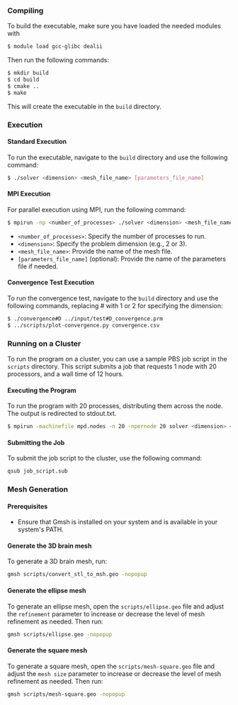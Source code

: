 
### Compiling
To build the executable, make sure you have loaded the needed modules with
```bash
$ module load gcc-glibc dealii
```
Then run the following commands:
```bash
$ mkdir build
$ cd build
$ cmake ..
$ make
```

This will create the executable in the `build` directory.

### Execution

#### Standard Execution
To run the executable, navigate to the `build` directory and use the following command:

```bash
$ ./solver <dimension> <mesh_file_name> [parameters_file_name]
```

#### MPI Execution
For parallel execution using MPI, run the following command:

```bash
$ mpirun -np <number_of_processes> ./solver <dimension> <mesh_file_name> [parameters_file_name]

```

- `<number_of_processes>`: Specify the number of processes to run.
- `<dimension>`: Specify the problem dimension (e.g., 2 or 3).
- `<mesh_file_name>`: Provide the name of the mesh file.
- `[parameters_file_name]` (optional): Provide the name of the parameters file if needed.

#### Convergence Test Execution
To run the convergence test, navigate to the `build` directory and use the following commands, replacing # with 1 or 2 for specifying the dimension:

```bash
$ ./convergence#D ../input/test#D_convergence.prm
$ ../scripts/plot-convergence.py convergence.csv
```

### Running on a Cluster
To run the program on a cluster, you can use a sample PBS job script in the `scripts` directory. This script submits a job that requests 1 node with 20 processors, and a wall time of 12 hours.

#### Executing the Program

To run the program with 20 processes, distributing them across the node. The output is redirected to stdout.txt.

```bash
$ mpirun -machinefile mpd.nodes -n 20 -npernode 20 solver <dimension> <mesh_file_name> [parameters_file_name] &> stdout.txt
```

#### Submitting the Job
To submit the job script to the cluster, use the following command:
```bash
qsub job_script.sub
```

### Mesh Generation

#### Prerequisites
- Ensure that Gmsh is installed on your system and is available in your system's PATH.

#### Generate the 3D brain mesh
To generate a 3D brain mesh, run:
```bash
gmsh scripts/convert_stl_to_msh.geo -nopopup
```

#### Generate the ellipse mesh
To generate an ellipse mesh, open the `scripts/ellipse.geo` file and adjust the `refinement` parameter to increase or decrease the level of mesh refinement as needed. Then run:

```bash
gmsh scripts/ellipse.geo -nopopup
```

#### Generate the square mesh
To generate a square mesh, open the `scripts/mesh-square.geo` file and adjust the `mesh size` parameter to increase or decrease the level of mesh refinement as needed. Then run:

```bash
gmsh scripts/mesh-square.geo -nopopup
```


